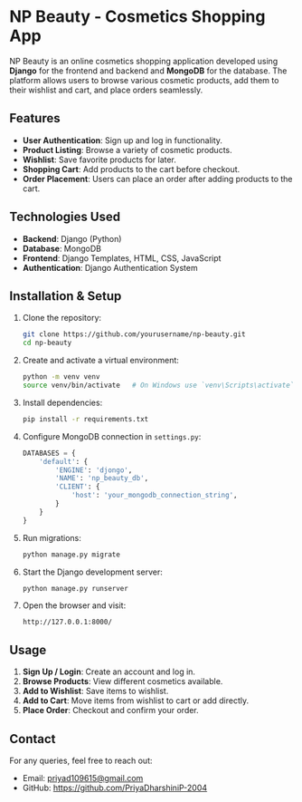 # NP Beauty - Cosmetics Shopping App

NP Beauty is an online cosmetics shopping application developed using **Django** for the frontend and backend and **MongoDB** for the database. The platform allows users to browse various cosmetic products, add them to their wishlist and cart, and place orders seamlessly.

## Features

- **User Authentication**: Sign up and log in functionality.
- **Product Listing**: Browse a variety of cosmetic products.
- **Wishlist**: Save favorite products for later.
- **Shopping Cart**: Add products to the cart before checkout.
- **Order Placement**: Users can place an order after adding products to the cart.

## Technologies Used

- **Backend**: Django (Python)
- **Database**: MongoDB
- **Frontend**: Django Templates, HTML, CSS, JavaScript
- **Authentication**: Django Authentication System

## Installation & Setup

1. Clone the repository:
   ```bash
   git clone https://github.com/yourusername/np-beauty.git
   cd np-beauty
   ```

2. Create and activate a virtual environment:
   ```bash
   python -m venv venv
   source venv/bin/activate   # On Windows use `venv\Scripts\activate`
   ```

3. Install dependencies:
   ```bash
   pip install -r requirements.txt
   ```

4. Configure MongoDB connection in `settings.py`:
   ```python
   DATABASES = {
       'default': {
           'ENGINE': 'djongo',
           'NAME': 'np_beauty_db',
           'CLIENT': {
               'host': 'your_mongodb_connection_string',
           }
       }
   }
   ```

5. Run migrations:
   ```bash
   python manage.py migrate
   ```

6. Start the Django development server:
   ```bash
   python manage.py runserver
   ```

7. Open the browser and visit:
   ```
   http://127.0.0.1:8000/
   ```

## Usage

1. **Sign Up / Login**: Create an account and log in.
2. **Browse Products**: View different cosmetics available.
3. **Add to Wishlist**: Save items to wishlist.
4. **Add to Cart**: Move items from wishlist to cart or add directly.
5. **Place Order**: Checkout and confirm your order.


## Contact

For any queries, feel free to reach out:
- Email: priyad109615@gmail.com
- GitHub: https://github.com/PriyaDharshiniP-2004

